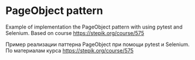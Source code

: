 # PageObject pattern

Example of implementation the PageObject pattern with using pytest and Selenium.
Based on course https://stepik.org/course/575

Пример реализации паттерна PageObject при помощи pytest и Selenium.
По материалам курса https://stepik.org/course/575
